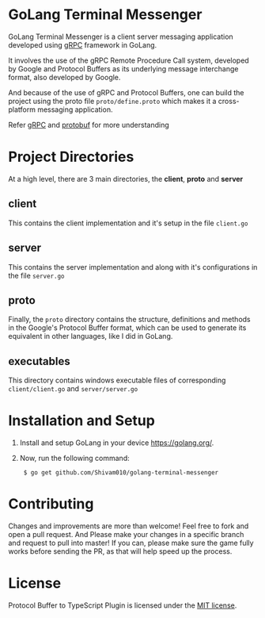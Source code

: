 GoLang Terminal Messenger
=========================
GoLang Terminal Messenger is a client server messaging application developed using [gRPC](https://grpc.io/) framework in GoLang.

It involves the use of the gRPC Remote Procedure Call system, developed by Google and Protocol Buffers as its underlying message interchange format, also developed by Google. 

And because of the use of gRPC and Protocol Buffers, one can build the project using the proto file `proto/define.proto` which makes it a cross-platform messaging application.

Refer [gRPC](https://grpc.io/docs/) and [protobuf](https://developers.google.com/protocol-buffers/) for more understanding

Project Directories
===================
At a high level, there are 3 main directories, the **client**, **proto** and **server**

client
------
This contains the client implementation and it's setup in the file `client.go`

server
------
This contains the server implementation and along with it's configurations in the file `server.go`

proto
-----
Finally, the `proto` directory contains the structure, definitions and methods in the Google's Protocol Buffer format, which can be used to generate its equivalent in other languages, like I did in GoLang.

executables
-----------
This directory contains windows executable files of corresponding `client/client.go` and `server/server.go`

Installation and Setup
======================
1) Install and setup GoLang in your device https://golang.org/.
2) Now, run the following command:
        
        $ go get github.com/Shivam010/golang-terminal-messenger

Contributing
============
Changes and improvements are more than welcome! 
Feel free to fork and open a pull request. 
And Please make your changes in a specific branch and request to pull into master! If you can, please make sure the game fully works before sending the PR, as that will help speed up the process.

License
=======
Protocol Buffer to TypeScript Plugin is licensed under the [MIT license](https://github.com/Shivam010/golang-terminal-messenger/blob/master/LICENSE).

